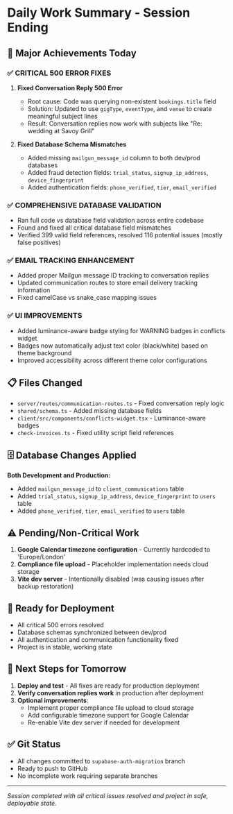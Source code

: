 # Daily Work Summary - Session Ending

## 🎯 **Major Achievements Today**

### **✅ CRITICAL 500 ERROR FIXES**
1. **Fixed Conversation Reply 500 Error**
   - Root cause: Code was querying non-existent `bookings.title` field
   - Solution: Updated to use `gigType`, `eventType`, and `venue` to create meaningful subject lines
   - Result: Conversation replies now work with subjects like "Re: wedding at Savoy Grill"

2. **Fixed Database Schema Mismatches**
   - Added missing `mailgun_message_id` column to both dev/prod databases
   - Added fraud detection fields: `trial_status`, `signup_ip_address`, `device_fingerprint`
   - Added authentication fields: `phone_verified`, `tier`, `email_verified`

### **✅ COMPREHENSIVE DATABASE VALIDATION**
- Ran full code vs database field validation across entire codebase
- Found and fixed all critical database field mismatches
- Verified 399 valid field references, resolved 116 potential issues (mostly false positives)

### **✅ EMAIL TRACKING ENHANCEMENT**
- Added proper Mailgun message ID tracking to conversation replies
- Updated communication routes to store email delivery tracking information
- Fixed camelCase vs snake_case mapping issues

### **✅ UI IMPROVEMENTS**
- Added luminance-aware badge styling for WARNING badges in conflicts widget
- Badges now automatically adjust text color (black/white) based on theme background
- Improved accessibility across different theme color configurations

## 📋 **Files Changed**
- `server/routes/communication-routes.ts` - Fixed conversation reply logic
- `shared/schema.ts` - Added missing database fields
- `client/src/components/conflicts-widget.tsx` - Luminance-aware badges
- `check-invoices.ts` - Fixed utility script field references

## 🗄️ **Database Changes Applied**
**Both Development and Production:**
- Added `mailgun_message_id` to `client_communications` table
- Added `trial_status`, `signup_ip_address`, `device_fingerprint` to `users` table
- Added `phone_verified`, `tier`, `email_verified` to `users` table

## ⚠️ **Pending/Non-Critical Work**
1. **Google Calendar timezone configuration** - Currently hardcoded to 'Europe/London'
2. **Compliance file upload** - Placeholder implementation needs cloud storage
3. **Vite dev server** - Intentionally disabled (was causing issues after backup restoration)

## 🚀 **Ready for Deployment**
- All critical 500 errors resolved
- Database schemas synchronized between dev/prod
- All authentication and communication functionality fixed
- Project is in stable, working state

## 📝 **Next Steps for Tomorrow**
1. **Deploy and test** - All fixes are ready for production deployment
2. **Verify conversation replies work** in production after deployment
3. **Optional improvements**:
   - Implement proper compliance file upload to cloud storage
   - Add configurable timezone support for Google Calendar
   - Re-enable Vite dev server if needed for development

## ✅ **Git Status**
- All changes committed to `supabase-auth-migration` branch
- Ready to push to GitHub
- No incomplete work requiring separate branches

---
*Session completed with all critical issues resolved and project in safe, deployable state.*